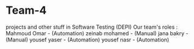 # Team-4
projects and other stuff in Software Testing (DEPI) Our team's roles : 
Mahmoud Omar - (Automation) 
zeinab mohamed - (Manual)
jana bakry - (Manual)
yousef yaser - (Automation) 
yousef nasr - (Automation) 
